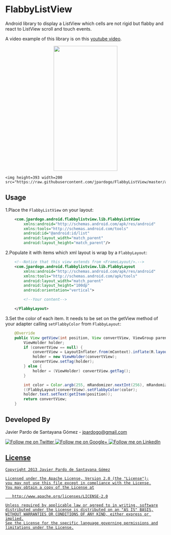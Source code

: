 FlabbyListView
==============

Android library to display a ListView which cells are not rigid but flabby and react to ListView scroll and touch events.

A video example of this library is on this [youtube video][1].

<p align="center">
    <img height=393 width=200 hspace="50" src="https://raw.githubusercontent.com/jpardogo/FlabbyListView/master/art/scroll_shot.png"/>

    <img height=393 width=200 src="https://raw.githubusercontent.com/jpardogo/FlabbyListView/master/art/click_shot.png"/>
</p>

Usage
-----

1.Place the `FlabbyListView` on your layout:

```xml
    <com.jpardogo.android.flabbylistview.lib.FlabbyListView
        xmlns:android="http://schemas.android.com/apk/res/android"
        xmlns:tools="http://schemas.android.com/tools"
        android:id="@android:id/list"
        android:layout_width="match_parent"
        android:layout_height="match_parent"/>
```

2.Populate it with items which xml layout is wrap by a `FlabbyLayout`:


```xml
    <!--Notice that this view extends from <FrameLayout/>.-->
    <com.jpardogo.android.flabbylistview.lib.FlabbyLayout
        xmlns:android="http://schemas.android.com/apk/res/android"
        xmlns:tools="http://schemas.android.com/apk/tools"
        android:layout_width="match_parent"
        android:layout_height="100dp"
        android:orientation="vertical">

        <!--Your content-->

    </FlabbyLayout>
```
3.Set the color of each item. It needs to be set on the getView method of your adapter calling `setFlabbyColor` from `FlabbyLayout`:

```java
    @Override
    public View getView(int position, View convertView, ViewGroup parent) {
        ViewHolder holder;
        if (convertView == null) {
            convertView = LayoutInflater.from(mContext).inflate(R.layout.item_list, parent, false);
            holder = new ViewHolder(convertView);
            convertView.setTag(holder);
        } else {
            holder = (ViewHolder) convertView.getTag();
        }

        int color = Color.argb(255, mRandomizer.nextInt(256), mRandomizer.nextInt(256), mRandomizer.nextInt(256));
        ((FlabbyLayout)convertView).setFlabbyColor(color);
        holder.text.setText(getItem(position));
        return convertView;
    }
```

Developed By
--------------------

Javier Pardo de Santayana Gómez - <jpardogo@gmail.com>

<a href="https://twitter.com/jpardogo">
  <img alt="Follow me on Twitter"
       src="https://raw.github.com/jpardogo/ListBuddies/master/art/ic_twitter.png" />
</a>
<a href="https://plus.google.com/u/0/+JavierPardo/posts">
  <img alt="Follow me on Google+"
       src="https://raw.github.com/jpardogo/ListBuddies/master/art/ic_google+.png" />
</a>
<a href="http://www.linkedin.com/profile/view?id=155395637">
  <img alt="Follow me on LinkedIn"
       src="https://raw.github.com/jpardogo/ListBuddies/master/art/ic_linkedin.png" />

License
-----------

    Copyright 2013 Javier Pardo de Santayana Gómez

    Licensed under the Apache License, Version 2.0 (the "License");
    you may not use this file except in compliance with the License.
    You may obtain a copy of the License at

       http://www.apache.org/licenses/LICENSE-2.0

    Unless required by applicable law or agreed to in writing, software
    distributed under the License is distributed on an "AS IS" BASIS,
    WITHOUT WARRANTIES OR CONDITIONS OF ANY KIND, either express or implied.
    See the License for the specific language governing permissions and
    limitations under the License.

[1]: https://www.youtube.com/watch?v=yN6oO4dBgW8
